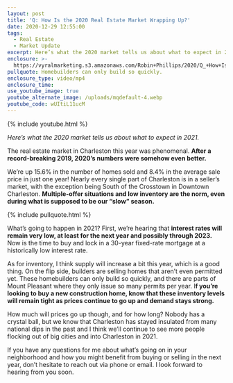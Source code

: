 ```yaml
---
layout: post
title: 'Q: How Is the 2020 Real Estate Market Wrapping Up?'
date: 2020-12-29 12:55:00
tags:
  - Real Estate
  - Market Update
excerpt: Here’s what the 2020 market tells us about what to expect in 2021.
enclosure: >-
  https://vyralmarketing.s3.amazonaws.com/Robin+Phillips/2020/Q_+How+Is+the+2020+Real+Estate+Market+Wrapping+Up_.mp4
pullquote: Homebuilders can only build so quickly.
enclosure_type: video/mp4
enclosure_time:
use_youtube_image: true
youtube_alternate_image: /uploads/mqdefault-4.webp
youtube_code: wUItiL11ucM
---
```

{% include youtube.html %}

*Here’s what the 2020 market tells us about what to expect in 2021.*

The real estate market in Charleston this year was phenomenal. **After a record-breaking 2019, 2020’s numbers were somehow even better.&nbsp;**

We’re up 15.6% in the number of homes sold and 8.4% in the average sale price in just one year\! Nearly every single part of Charleston is in a seller’s market, with the exception being South of the Crosstown in Downtown Charleston. **Multiple-offer situations and low inventory are the norm, even during what is supposed to be our “slow” season.**

{% include pullquote.html %}

What’s going to happen in 2021? First, we’re hearing that **interest rates will remain very low, at least for the next year and possibly through 2023.** Now is the time to buy and lock in a 30-year fixed-rate mortgage at a historically low interest rate.

As for inventory, I think supply will increase a bit this year, which is a good thing. On the flip side, builders are selling homes that aren’t even permitted yet. These homebuilders can only build so quickly, and there are parts of Mount Pleasant where they only issue so many permits per year. I**f you’re looking to buy a new construction home, know that these inventory levels will remain tight as prices continue to go up and demand stays strong.&nbsp;**

How much will prices go up though, and for how long? Nobody has a crystal ball, but we know that Charleston has stayed insulated from many national dips in the past and I think we’ll continue to see more people flocking out of big cities and into Charleston in 2021.

If you have any questions for me about what’s going on in your neighborhood and how you might benefit from buying or selling in the next year, don’t hesitate to reach out via phone or email. I look forward to hearing from you soon.
